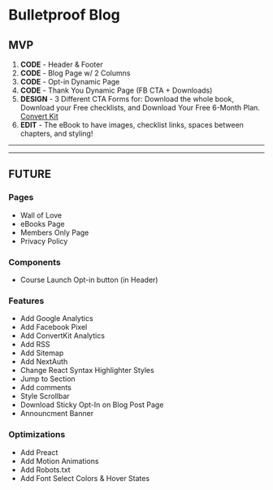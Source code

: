# Bulletproof Blog

## MVP

1. **CODE** - Header & Footer
2. **CODE** - Blog Page w/ 2 Columns
3. **CODE** - Opt-in Dynamic Page
4. **CODE** - Thank You Dynamic Page (FB CTA + Downloads)
5. **DESIGN** - 3 Different CTA Forms for: Download the whole book, Download your Free checklists, and Download Your Free 6-Month Plan. [Convert Kit](https://app.convertkit.com/forms/designers/2853063/edit)
6. **EDIT** - The eBook to have images, checklist links, spaces between chapters, and styling!

---

---

## FUTURE

### Pages

- Wall of Love
- eBooks Page
- Members Only Page
- Privacy Policy

### Components

- Course Launch Opt-in button (in Header)

### Features

- Add Google Analytics
- Add Facebook Pixel
- Add ConvertKit Analytics
- Add RSS
- Add Sitemap
- Add NextAuth
- Change React Syntax Highlighter Styles
- Jump to Section
- Add comments
- Style Scrollbar
- Download Sticky Opt-In on Blog Post Page
- Announcment Banner

### Optimizations

- Add Preact
- Add Motion Animations
- Add Robots.txt
- Add Font Select Colors & Hover States
